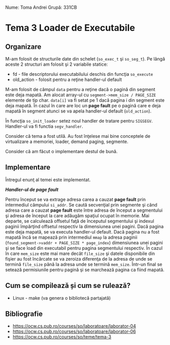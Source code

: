 Nume: Toma Andrei
Grupă: 331CB

# Tema 3 Loader de Executabile

## Organizare

M-am folosit de structurile date din schelet (`so_exec_t` şi `so_seg_t`). Pe
lângă aceste 2 structuri am folosit şi 2 variabile statice:
* fd - file descriptorului executabilului deschis din funcţia `so_execute`
* old_action - folosit pentru a reţine handler-ul default

M-am folosit de câmpul `data` pentru a reţine dacă o pagină din segment este
deja mapată. Am alocat array-ul cu `segment->mem_size / PAGE_SIZE` elemente
de tip char. `data[i]` va fi setat pe 1 dacă pagina i din segment este deja
mapată. În cazul în care are loc un **page fault** pe o pagină care e deja
mapată în segment atunci se va apela handler-ul default (`old_action`).

În funcţia `so_init_loader` setez noul handler de tratare pentru `SIGSEGV`.
Handler-ul va fi functia `segv_handler`.

Consider că tema a fost utilă. Au fost înţelese mai bine conceptele de
virtualizare a memoriei, loader, demand paging, segmente.

Consider că am făcut o implementare destul de bună.

## Implementare

Întregul enunţ al temei este implementat.

***Handler-ul de page fault***

Pentru început se va extrage adresa carea a cauzat **page fault** prin
intermediul câmpului `si_addr`. Se caută secvenţial prin segmente şi când
adresa care a cauzat **page fault** este între adresa de început a
segmentului şi adresa de început la care adăugăm spaţiul ocupat în memorie.
Mai departe, se calculează offsetul faţă de începutul segmentului şi indexul
paginii împărţind offsetul respectiv la dimensiunea unei pagini. Dacă
pagina este deja mapată, se va executa handler-ul default. Dacă pagina nu a
fost mapată încă se mapează prin intermediul `mmap` la adresa paginii
(`found_segment->vaddr + PAGE_SIZE * page_index`) dimensiunea unei pagini
şi se face load din executabil pentru pagina segmentului respectiv. În cazul
în care `mem_size` este mai mare decât `file_size` şi datele disponibile din
fişier au fost încărcate se va zeroiza diferenţa de la adresa de unde se
termină `file_size` până la adresa unde se termină `mem_size`. Într-un final
se setează permisiunile pentru pagină şi se marchează pagina ca fiind 
mapată.

## Cum se compilează și cum se rulează?
* Linux - make (va genera o bibliotecă partajată)

## Bibliografie
* https://ocw.cs.pub.ro/courses/so/laboratoare/laborator-04
* https://ocw.cs.pub.ro/courses/so/laboratoare/laborator-06
* https://ocw.cs.pub.ro/courses/so/teme/tema-3
